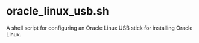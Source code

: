 # oracle_linux_usb.sh
A shell script for configuring an Oracle Linux USB stick for installing Oracle Linux.
